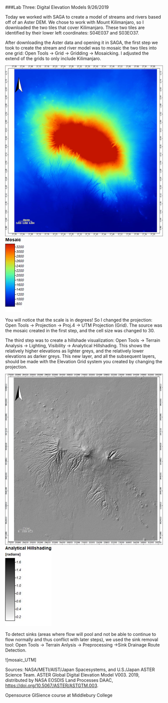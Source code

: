 ###Lab Three: Digital Elevation Models
9/26/2019

Today we worked with SAGA to create a model of streams and rivers based off of an Aster DEM. We chose to work with Mount Kilimanjaro,
so I downloaded the two tiles that cover Kilimanjaro. These two tiles are identified by their lower left coordinates: S04E037 and S03EO37.

After downloading the Aster data and opening it in SAGA, the first step we took to create the stream and river model was to mosaic the 
two tiles into one grid: Open Tools -> Grid -> Gridding -> Mosaicking. I adjusted the extend of the grids to only include Kilimanjaro.

![mosaic](mosaic_map.jpg) ![mosaic_legend](mosaic_map_legend.jpg)

You will notice that the scale is in degrees! So I changed the projection: Open Tools -> Projection -> Proj.4 -> UTM Projection (Grid).
The source was the mosaic created in the first step, and the cell size was changed to 30.

The third step was to create a hillshade visualization: Open Tools -> Terrain Analysis -> Lighting, Visibility -> Analytical Hillshading.
This shows the relatively higher elevations as lighter greys, and the relatively lower elevations as darker greys.
This new layer, and all the subsequent layers, should be made with the Elevation Grid system you created by changing the projection.

![Hill_shade](Analytical_hillshading_map1.jpg) ![hillshade_legend](saga_hillshade_map_legend.jpg)

To detect sinks (areas where flow will pool and not be able to continue to flow normally and thus conflict with later steps), we used 
the sink removal tool: Open Tools -> Terrain Anlysis -> Preprocessing ->Sink Drainage Route Detection.



![mosaic_UTM]

Sources:
NASA/METI/AIST/Japan Spacesystems, and U.S./Japan ASTER Science Team. ASTER Global Digital Elevation
Model V003. 2019, distributed by NASA EOSDIS Land Processes DAAC,
https://doi.org/10.5067/ASTER/ASTGTM.003.

Opensource GISience course at Middlebury College
